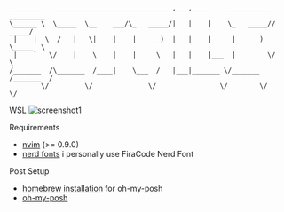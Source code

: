 ```
________   ______________________________.___.____     ___________ _________
\______ \  \_____  \__    ___/\_   _____/|   |    |    \_   _____//   _____/
 |    |  \  /   |   \|    |    |    __)  |   |    |     |    __)_ \_____  \ 
 |    `   \/    |    \    |    |     \   |   |    |___  |        \/        \
/_______  /\_______  /____|    \___  /   |___|_______ \/_______  /_______  /
        \/         \/              \/                \/        \/        \/ 
```
WSL
![screenshot1](https://github.com/h1ne/dotfiles/assets/130957043/598373f3-c7be-4d05-a373-7aa8da736a30)

Requirements  
- [nvim](https://github.com/neovim/neovim/blob/master/INSTALL.md) (>= 0.9.0)  
- [nerd fonts](https://www.nerdfonts.com/) i personally use FiraCode Nerd Font  

Post Setup  
- [homebrew installation](https://docs.brew.sh/Homebrew-on-Linux#install) for oh-my-posh  
- [oh-my-posh](https://ohmyposh.dev/)  
